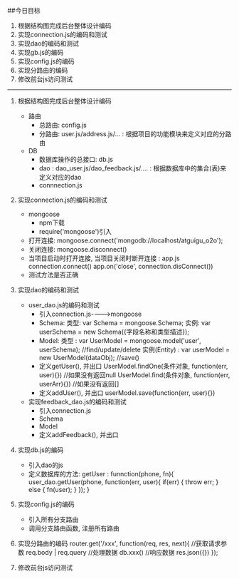 ##今日目标
1. 根据结构图完成后台整体设计编码
2. 实现connection.js的编码和测试
3. 实现dao的编码和测试
4. 实现gb.js的编码
5. 实现config.js的编码
6. 实现分路由的编码
7. 修改前台js访问测试

--------------------------------------------------------

1. 根据结构图完成后台整体设计编码
    * 路由
        * 总路由: config.js
        * 分路由: user.js/address.js/... : 根据项目的功能模块来定义对应的分路由
    * DB
        * 数据库操作的总接口: db.js
        * dao : dao_user.js/dao_feedback.js/.... : 根据数据库中的集合(表)来定义对应的dao
        * connnection.js   

2. 实现connection.js的编码和测试
    * mongoose
        * npm下载
        * require('mongoose')引入
    * 打开连接: mongoose.connect('mongodb://localhost/atguigu_o2o');
    * 关闭连接: mongoose.disconnect()
    * 当项目启动时打开连接, 当项目关闭时断开连接 : app.js
        connection.connect()
        app.on('close', connection.disConnect())
    * 测试方法是否正确

3. 实现dao的编码和测试
    * user_dao.js的编码和测试
        * 引入connection.js---->mongoose
        * Schema:
            类型: var Schema = mongoose.Schema;
            实例: var userSchema = new Schema({字段名称和类型描述});
        * Model:
            类型 : var UserModel = mongoose.model('user', userSchema); //find/update/delete
            实例(Entity) : var userModel = new UserModel(dataObj);   //save()  
        * 定义getUser(), 并出口
                UserModel.findOne(条件对象, function(err, user){}) //如果没有返回null
                UserModel.find(条件对象, function(err, userArr){}) //如果没有返回[]
        * 定义addUser(), 并出口
                userModel.save(function(err, user){})
    * 实现feedback_dao.js的编码和测试
        * 引入connection.js
        * Schema
        * Model
        * 定义addFeedback(), 并出口
    
4. 实现db.js的编码
    * 引入dao的js
    * 定义数据库的方法:
        getUser : funnction(phone, fn){
            user_dao.getUser(phone, function(err, user){
                if(err) {
                    throw err;
                } else {
                    fn(user);
                }
            });
        }
    
5. 实现config.js的编码
    * 引入所有分支路由
    * 调用分支路由函数, 注册所有路由

6. 实现分路由的编码
    router.get('/xxx', function(req, res, next){
       //获取请求参数
            req.body  | req.query
       //处理数据
            db.xxx()
       //响应数据
            res.json({})
    });
    
7. 修改前台js访问测试
